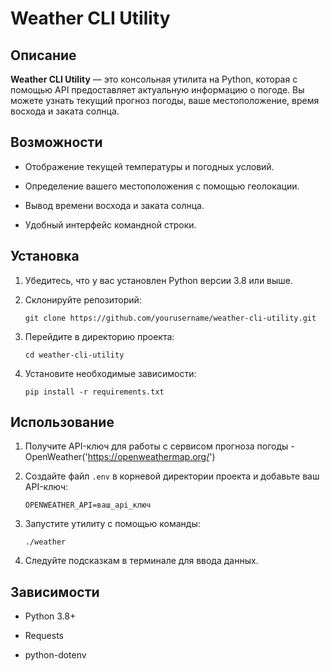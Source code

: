 # Weather CLI Utility

## Описание

**Weather CLI Utility** — это консольная утилита на Python, которая с помощью API предоставляет актуальную информацию о погоде. Вы можете узнать текущий прогноз погоды, ваше местоположение, время восхода и заката солнца.

## Возможности

- Отображение текущей температуры и погодных условий.

- Определение вашего местоположения с помощью геолокации.

- Вывод времени восхода и заката солнца.

- Удобный интерфейс командной строки.


## Установка

1. Убедитесь, что у вас установлен Python версии 3.8 или выше.

2. Склонируйте репозиторий:

    ```
    git clone https://github.com/yourusername/weather-cli-utility.git
    ```

3. Перейдите в директорию проекта:

    ```
    cd weather-cli-utility
    ```

4. Установите необходимые зависимости:

    ```
    pip install -r requirements.txt
    ```


## Использование

1. Получите API-ключ для работы с сервисом прогноза погоды - OpenWeather('https://openweathermap.org/')

2. Создайте файл `.env` в корневой директории проекта и добавьте ваш API-ключ:

    ```
    OPENWEATHER_API=ваш_api_ключ
    ```

3. Запустите утилиту с помощью команды:

    ```
    ./weather
    ```

4. Следуйте подсказкам в терминале для ввода данных.


## Зависимости

- Python 3.8+

- Requests

- python-dotenv